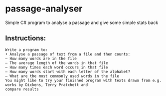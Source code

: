 # passage-analyser
Simple C# program to analyse a passage and give some simple stats back

## Instructions:
```
Write a program to:
• Analyse a passage of text from a file and then counts:
– How many words are in the file
– The average length of the words in that file
– How many times each word occurs in that file
– How many words start with each letter of the alphabet?
– What are the most commonly used words in the file
You might like to try your finished program with texts drawn from e.g. works by Dickens, Terry Pratchett and
compare results

```
